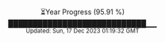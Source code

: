 <p align="center">
⏳Year Progress (95.91 %) <br>
████████████████████████████▁▁ <br>
<sub>Updated: Sun, 17 Dec 2023 01:19:32 GMT</sub>
</p>

